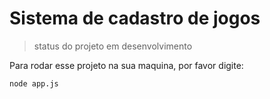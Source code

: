 <h1> Sistema de cadastro de jogos</h1>

> status do projeto em desenvolvimento

Para rodar esse projeto na sua maquina, por favor digite:

```
node app.js
```



